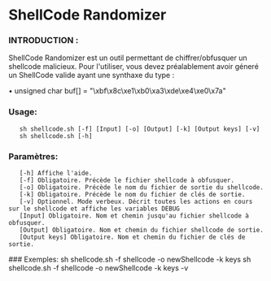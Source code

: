# ShellCode Randomizer
### INTRODUCTION :
ShellCode Randomizer est un outil permettant de chiffrer/obfusquer un shellcode malicieux.
Pour l'utiliser, vous devez préalablement avoir géneré un ShellCode valide ayant une synthaxe du type :
  
• unsigned char buf[] = 
  "\xbf\x8c\xe1\xb0\xa3\xde\xe4\xe0\x7a"
    
### Usage:
       sh shellcode.sh [-f] [Input] [-o] [Output] [-k] [Output keys] [-v]
       sh shellcode.sh [-h]

### Paramètres:
       [-h] Affiche l'aide.
       [-f] Obligatoire. Précède le fichier shellcode à obfusquer.
       [-o] Obligatoire. Précède le nom du fichier de sortie du shellcode.
       [-k] Obligatoire. Précède le nom du fichier de clés de sortie.
       [-v] Optionnel. Mode verbeux. Décrit toutes les actions en cours sur le shellcode et affiche les variables DEBUG
       [Input] Obligatoire. Nom et chemin jusqu'au fichier shellcode à obfusquer.
       [Output] Obligatoire. Nom et chemin du fichier shellcode de sortie.
       [Output keys] Obligatoire. Nom et chemin du fichier de clés de sortie.

### Exemples:
       sh shellcode.sh -f shellcode -o newShellcode -k keys
       sh shellcode.sh -f shellcode -o newShellcode -k keys -v
